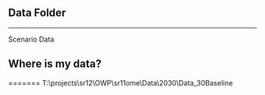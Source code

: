 ## Data Folder
------
Scenario Data


## Where is my data?
=======
T:\projects\sr12\OWP\sr11ome\Data\2030\Data_30Baseline